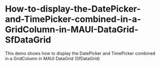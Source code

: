 # How-to-display-the-DatePicker-and-TimePicker-combined-in-a-GridColumn-in-MAUI-DataGrid-SfDataGrid
This demo shows how to display the DatePicker and TimePicker combined in a GridColumn in MAUI DataGrid (SfDataGrid)
